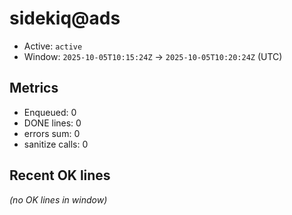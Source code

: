 # sidekiq@ads

- Active: `active`
- Window: `2025-10-05T10:15:24Z` → `2025-10-05T10:20:24Z` (UTC)

## Metrics
- Enqueued: 0
- DONE lines: 0
- errors sum: 0
- sanitize calls: 0

## Recent OK lines
_(no OK lines in window)_
